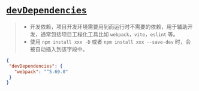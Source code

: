 # [`devDependencies`]()

> - 开发依赖，项目开发环境需要用到而运行时不需要的依赖，用于辅助开发，通常包括项目工程化工具比如 `webpack`，`vite`，`eslint` 等。
> - 使用 `npm install xxx -D` 或者 `npm install xxx --save-dev` 时，会被自动插入到该字段中。

```json
{
 "devDependencies": {
   "webpack": "^5.69.0"
 }
}
```
